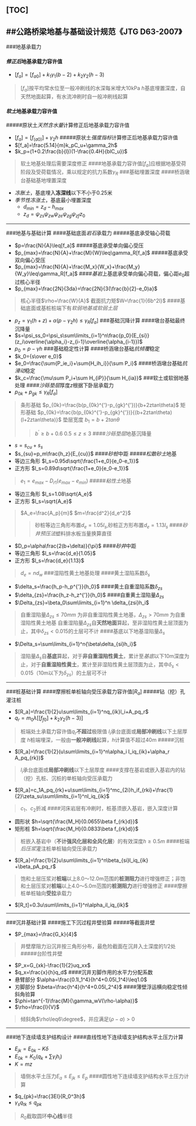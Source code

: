 [TOC]
---
##公路桥梁地基与基础设计规范《JTG D63-2007》
---
###地基承载力
#### *修正后*地基承载力容许值
+ $[f_a]=[f_{a0}]+k_1\gamma_1(b-2)+k_2\gamma_2(h-3)$
>$[f_a]$按平均常水位至一般冲刷线的水深每米增大10kPa
>$h$基底埋置深度，自天然地面起算，有水流冲刷时自一般冲刷线起算
#### *软土*地基承载力容许值
#####原状土*天然含水量*计算修正后地基承载力容许值
+ $[f_a]=[f_(a0)]+\gamma_2h$
#####原状土*强度指标*计算修正后地基承载力容许值
+ $[f_a]=\frac{5.14}{m}k_pC_u+\gamma_2h$
+ $k_p=(1+0.2\frac{b}{l})(1-\frac{0.4H}{blC_u})$
>软土地基处理后需要深度修正
####地基承载力容许值$[f_a]$应根据地基受荷阶段及受荷载情况，乘以规定的抗力系数$\gamma_R$
###基础埋置深度
####桥涵墩台基础基地埋置深度
+ *冻胀土*，基底埋入**冻深线**以下不小于0.25米
+ *季节性冻涨土*，基底最小埋置深度
    + $d_{min}=z_d-h_{max}$
    + $z_d=\psi_{zs}\psi_{zw}\psi_{ze}\psi_{zg}\psi_{zf}z_0$
---
###地基与基础计算
####基础底面*岩石*承载力
#####基底承受轴心荷载
+ $p=\frac{N}{A}\leq[f_a]$
#####基底承受单向偏心受压
+ $p_{max}=\frac{N}{A}+\frac{M}{W}\leq\gamma_R[f_a]$
#####基底承受双向偏心受压
+ $p_{max}=\frac{N}{A}+\frac{M_x}{W_x}+\frac{M_y}{W_y}\leq\gamma_R[f_a]$
####*基岩*上基底承受单向偏心荷载，偏心距$e_0$超过核心半径
+ $p_{max}=\frac{2N}{3da}=\frac{2N}{3(\frac{b}{2}-e_0)a}$
>核心半径$\rho=\frac{W}{A}$
>截面抗力矩$W=\frac{1}{6b^2l}$
####基础底面或基桩桩端下有*软弱地基或软弱土层*
+ $p_z=\gamma_1(h+z)+\alpha(p-\gamma_2h)\leq\gamma_R[f_a]$
###基础沉降计算
####墩台基础最终沉降量
+ $s=\psi_ss_0=\psi_s\sum\limits_{i=1}^n\frac{p_0}{E_{si}}(z_i\overline{\alpha_i}-z_{i-1}\overline{\alpha_{i-1}})$
+ $p_0=p-\gamma h$
###基础稳定性计算
####桥涵墩台基础*抗倾覆*稳定
+ $k_0={s\over e_0}$
+ $e_0=\frac{\sum{P_ie_i}+\sum{H_ih_i}}{\sum P_i}$
####桥涵墩台基础*抗滑动*稳定
+ $k_c=\frac{\mu\sum P_i+\sum H_{iP}}{\sum H_{ia}}$
###软土或软弱地基处理
####*沙砾垫层*厚度$z$根据下卧层承载力
+ $p_{0k}+p_{gk}\leq\gamma_R[f_a]$
> 条形基础 $p_{0k}=\frac{b(p_{0k}^{'}-p_{gk}^{'})}{b+2ztan\theta}$
> 矩形基础 $p_{0k}=\frac{b(p_{0k}^{'}-p_{gk}^{'})}{(b+2ztan\theta)(l+2ztan\theta)}$
> 垫层宽度 $b_1=b+2tan\theta$
>> $b^{'} \geq b+0.6$
>> $0.5\leq z \leq 3$
####*沙砾垫层*地基沉降量
+ $s=s_{cu}+s_s$
+ $s_{su}=p_m\frac{h_z}{E_{cu}}$
####*砂桩*中距
#####*松散砂土*地基
+ 等边三角形 $l_s=0.95d\sqrt{\frac{1+e_0}{e_0-e_1}}$
+ 正方形 $l_s=0.89d\sqrt{\frac{1+e_0}{e_0-e_1}}$
> $e_1=e_{max}-D_{r1}(e_{max}-e_{min})$
#####*粘性土*地基
+ 等边三角形 $l_s=1.08\sqrt{A_e}$
+ 正方形 $l_s=\sqrt{A_e}$
> $A_e=\frac{A_p}{m}$
> $m=\frac{d^2}{d_e^2}$
>
> > 砂桩等边三角形布置$d_e=1.05l_s$,砂桩正方形布置$d_e=1.13l_s$
####*砂井预压法*塑料排水板当量换算直径
+ $D_p=\alpha\frac{2(b+\delta)}{\pi}$
####*砂井*中距
+ 等边三角形 $l_s=\frac{d_e}{1.05}$
+ 正方形 $l_s=\frac{d_e}{1.13}$
> $d_e=nd_w$
###湿陷性黄土地基处理
####黄土湿陷系数$\delta_s$
+ $\delta_s=\frac{h_p-h_p^{'}}{h_0}$
####黄土自重湿陷系数$\delta_{zs}$
+ $\delta_{zs}=\frac{h_z-h_z^{'}}{h_0}$
####自重黄土湿陷量$\Delta_{zs}$
+ $\Delta_{zs}=\beta_0\sum\limits_{i=1}^n \delta_{zsi}h_i$
> 自重湿陷量$\Delta_{zs}\leq 70mm$ 为非自重湿陷性黄土地基，$\Delta_{zs}> 70mm$ 为自重湿陷性黄土地基
> 自重湿陷量$\Delta_{zs}$自**天然地面**算起，至非湿陷性黄土层顶面为止，其中$\delta_{zs}<0.015$的土层可不计
####基底以下地基湿陷量$\Delta_s$
+ $\Delta_s=\sum\limits_{i=1}^n{\beta\delta_{si}h_i}$
> 湿陷量$\Delta_s$自**基底**算起，对于**非自重湿陷性黄土**，累计至*基底*以下10m深度为止，对于**自重湿陷性黄土**，累计至非湿陷性黄土层顶面为止，其中$\delta_s<0.015$（10m以下为$\delta_{zs}$）的土层可不计
---
###桩基础计算
####摩擦桩单桩轴向受压承载力容许值$[R_a]$
#####钻（挖）孔灌注桩
+ $[R_a]=\frac{1}{2}u\sum\limits_{i=1}^nq_{ik}l_i+A_pq_r$
+ $q_r=m_0\lambda[[f_{f0}]+k_2\gamma_2(h-3)]$
> 桩端处土承载力容许值$q_r$**不超过**极限值
> $l_i$承台底面或**局部冲刷线**以下土层厚度
> $h$桩端埋深，一般由**一般冲刷线**起算，$h$计算值不超过40m
#####沉桩
+ $[R_a]=\frac{1}{2}(u\sum\limits_{i=1}^n\alpha_i l_iq_{ik}+\alpha_r A_pq_{rk})$
> $l_i$承台底面或**局部冲刷线**以下土层厚度
####支撑在基岩或嵌入基岩内的钻（挖）孔桩、沉桩的单桩轴向受压承载力
+ $[R_a]=c_1A_pq_{rk}+u\sum\limits_{i=1}^mc_{2i}h_if_{rki}+\frac{1}{2}\zeta_su\sum\limits_{i=1}^nl_iq_{ik}$
> $c_1$、$c_2$折减
####河床岩层有冲刷时，桩基须嵌入基岩，嵌入深度计算
+ 圆形状 $h=\sqrt{\frac{M_H}{0.0655\beta f_{rk}d}}$
+ 矩形桩 $h=\sqrt{\frac{M_H}{0.0833\beta f_{rk}d}}$
> 桩嵌入基岩中（**不计强风化层和全风化层**）的有效深度$h\geq0.5m$
####桩端*后压浆*灌注桩单桩轴向受压承载力
+ $[R_a]=\frac{1}{2}u\sum\limits_{i=1}^n\beta_{si}l_iq_{ik} +\beta_pA_pq_r$
> 饱和土层压浆对**桩端**以上8.0～12.0m范围的**桩测阻力**进行增强修正；非饱和土层压浆对**桩端**以上4.0～5.0m范围的**桩测阻力**进行增强修正
####摩擦桩单桩轴向**受拉**承载力
+ $[R_t]=0.3u\sum\limits_{i=1}^n\alpha_il_iq_{ik}$
---
###沉井基础计算
####施工下沉过程井壁验算
#####等截面井壁
+ $P_{max}=\frac{G_k}{4}$
> 井壁摩阻力沿沉井按三角形分布，最危险截面在沉井入土深度的1/2处
#####台阶性井壁
+ $P_x=G_{xk}-\frac{1}{2}uq_xx$
+ $q_x=\frac{x}{h}q_d$
####沉井刃脚作用的水平力分配系数
+ 悬臂部分 $\alpha=\frac{0.1l_1^4}{h^4+0.05l_1^4}\leq1.0$
+ 刃脚部分 $\beta=\frac{h^4}{h^4+0.05l_2^4}$
####薄壁浮运横向稳定性倾斜角验算
+ $\phi=tan^{-1}\frac{M}{\gamma_wV(\rho-\alpha)}$
+ $\rho=\frac{I}{V}$
> 倾斜角$\rho\leq6\degree$，并应满足$(\rho-a)>0$
---
###地下连续墙支护结构设计
####直线性地下连续墙支护结构水平土压力计算
+ $E_{jk}=E_{0k}-K\delta$
+ $E_{0k}=K_0(q_k+\sum\gamma_ih_i)$
+ $K=mz$
> 墙侧水平土压力$E_a\leq E_{jk}\leq E_p$
####圆性地下连续墙支护结构水平土压力计算
+ $q_{pk}=\frac{3EI}{R_0^3h}$
+ $\gamma_sq_{tk}\leq q_{pk}$
> $R_0$截取圆环**中心线**半径
